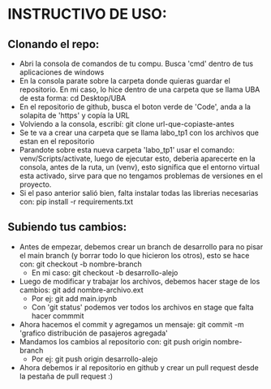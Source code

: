 # INSTRUCTIVO DE USO:

## Clonando el repo:
- Abri la consola de comandos de tu compu. Busca 'cmd' dentro de tus aplicaciones de windows
- En la consola parate sobre la carpeta donde quieras guardar el repositorio. En mi caso, lo hice dentro de una carpeta que se llama UBA de esta forma: cd Desktop/UBA
- En el repositorio de github, busca el boton verde de 'Code', anda a la solapita de 'https' y copía la URL
- Volviendo a la consola, escribí: git clone url-que-copiaste-antes
- Se te va a crear una carpeta que se llama labo_tp1 con los archivos que estan en el repositorio
- Parandote sobre esta nueva carpeta 'labo_tp1' usar el comando: venv/Scripts/activate, luego de ejecutar esto, deberia aparecerte en la consola, antes de la ruta, un (venv), esto significa que el entorno virtual esta activado, sirve para que no tengamos problemas de versiones en el proyecto.
- Si el paso anterior salió bien, falta instalar todas las librerias necesarias con: pip install -r requirements.txt

## Subiendo tus cambios:
- Antes de empezar, debemos crear un branch de desarrollo para no pisar el main branch (y borrar todo lo que hicieron los otros), esto se hace con: git checkout -b nombre-branch
    - En mi caso: git checkout -b desarrollo-alejo
- Luego de modificar y trabajar los archivos, debemos hacer stage de los cambios: git add nombre-archivo.ext
    - Por ej: git add main.ipynb
    - Con 'git status' podemos ver todos los archivos en stage que falta hacer commmit
- Ahora hacemos el commit y agregamos un mensaje: git commit -m 'grafico distribución de pasajeros agregada'
- Mandamos los cambios al repositorio con: git push origin nombre-branch
    - Por ej: git push origin desarrollo-alejo
- Ahora debemos ir al repositorio en github y crear un pull request desde la pestaña de pull request :) 